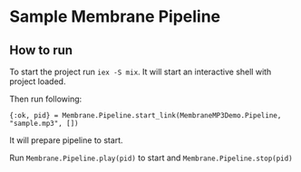 # Sample Membrane Pipeline

## How to run

To start the project run `iex -S mix`. It will start an interactive shell with project loaded.

Then run following:
```
{:ok, pid} = Membrane.Pipeline.start_link(MembraneMP3Demo.Pipeline, "sample.mp3", [])
```

It will prepare pipeline to start.

Run `Membrane.Pipeline.play(pid)` to start and `Membrane.Pipeline.stop(pid)`